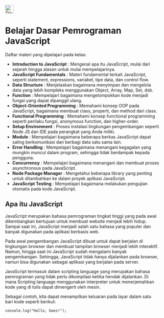 [<img align="center" alt="Dicoding | Website" height="28px" src="https://d17ivq9b7rppb3.cloudfront.net/original/academy/202103251356570b89930cd1eec7c1c52c1dbc38350885.jpeg" />](https://www.dicoding.com/academies/256)&ensp;  
# Belajar Dasar Pemrograman JavaScript  

Daftar materi yang dipelajari pada kelas:
* **Introduction to JavaScript** : Mengenal apa itu JavaScript, mulai dari sejarah hingga alasan untuk mulai mempelajarinya.
* **JavaScript Fundamentals** : Materi fundamental terkait JavaScript, seperti statement, expressions, variabel, tipe data, dan control flow.
* **Data Structure** : Menjelaskan bagaimana menyimpan dan mengelola data yang lebih kompleks menggunakan Object, Array, Map, Set, dsb.
* **Function** : Mempelajari bagaimana mengelompokkan kode menjadi fungsi yang dapat dipanggil ulang.
* **Object-Oriented Programming** : Memahami konsep OOP pada JavaScript, bagaimana membuat class, properti, dan method dari class.
* **Functional Programming** : Memahami konsep functional programming seperti perilaku fungsi, anonymous function, dan higher-order.
* **Setup Environment** : Proses instalasi lingkungan pengembangan seperti Node JS dan IDE pada perangkat yang Anda miliki.
* **Module** : Mempelajari bagaimana beberapa berkas JavaScript dapat saling berkomunikasi dan berbagi data satu sama lain.
* **Error Handling** : Mempelajari bagaimana menangani kegagalan yang mungkin muncul dalam program, sehingga tidak berdampak kepada pengguna.
* **Concurrency** : Mempelajari bagaimana menangani dan membuat proses asynchronous pada JavaScript.
* **Node Package Manager** : Mengetahui beberapa library yang penting untuk ditambahkan ke dalam proyek aplikasi JavaScript.
* **JavaScript Testing** : Mempelajari bagaimana melakukan pengujian otomatis pada kode JavaScript.  

## Apa itu JavaScript  

JavaScript merupakan bahasa pemrograman tingkat tinggi yang pada awal dikembangkan bertujuan untuk membuat website menjadi lebih hidup. Sampai saat ini, JavaScript menjadi salah satu bahasa yang populer dan banyak digunakan pada aplikasi berbasis web.  

Pada awal pengembangan JavaScript dibuat untuk dapat berjalan di lingkungan browser dan membuat tampilan browser menjadi lebih interaktif. Namun, hingga saat ini JavaScript sudah mengalami banyak pengembangan. Sehingga, JavaScript tidak hanya dijalankan pada browser, namun bisa digunakan sebagai aplikasi yang berjalan pada server.  

JavaScript termasuk dalam scripting language yang merupakan bahasa pemrograman yang tidak perlu dikompilasi ketika hendak dijalankan. Di mana Scripting language menggunakan interpreter untuk menerjemahkan kode yang di tulis dapat dimengerti oleh mesin.  

Sebagai contoh, kita dapat menampilkan keluaran pada layar dalam satu bari kode seperti berikut:
```
console.log("Hallo, Gaes!");
``` 
